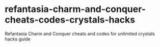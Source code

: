 # refantasia-charm-and-conquer-cheats-codes-crystals-hacks
Refantasia Charm and Conquer cheats and codes for unlimited crystals hacks guide
